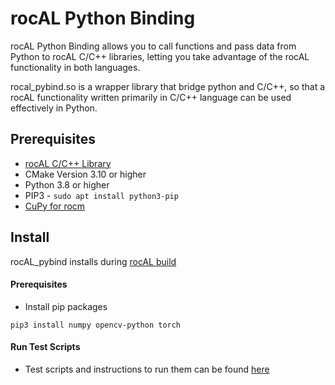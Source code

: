 # rocAL Python Binding

rocAL Python Binding allows you to call functions and pass data from Python to rocAL C/C++ libraries,
letting you take advantage of the rocAL functionality in both languages.

rocal_pybind.so is a wrapper library that bridge python and C/C++, so that a rocAL functionality
written primarily in C/C++ language can be used effectively in Python.

## Prerequisites
* [rocAL C/C++ Library](../rocAL#prerequisites)
* CMake Version 3.10 or higher
* Python 3.8 or higher
* PIP3 - `sudo apt install python3-pip`
* [CuPy for rocm](https://github.com/ROCmSoftwarePlatform/cupy)

## Install
rocAL_pybind installs during [rocAL build](https://github.com/ROCmSoftwarePlatform/rocAL#build-instructions)

#### Prerequisites

* Install pip packages
````
pip3 install numpy opencv-python torch
````

#### Run Test Scripts
* Test scripts and instructions to run them can be found [here](examples/)
